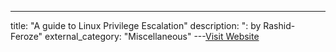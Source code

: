 ---
title: "A guide to Linux Privilege Escalation"
description: ": by Rashid-Feroze"
external_category: "Miscellaneous"
---[Visit Website](https://payatu.com/guide-linux-privilege-escalation/)

